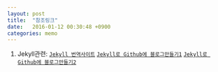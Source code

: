 ```yaml
---
layout: post
title:  "참조링크"
date:   2016-01-12 00:30:48 +0900
categories: memo
---
```


1. Jekyll관련:
[`Jekyll 번역사이트`](http://jekyllrb-ko.github.iohttp://jekyllrb-ko.github.io)
[`Jekyll로 Github에 블로그만들기1`](https://nolboo.github.io/blog/2013/10/15/free-blog-with-github-jekyll/)
[`Jekyll로 Github에 블로그만들기2`](http://halryang.net/Start-Blogging-With-Jekyll/)
